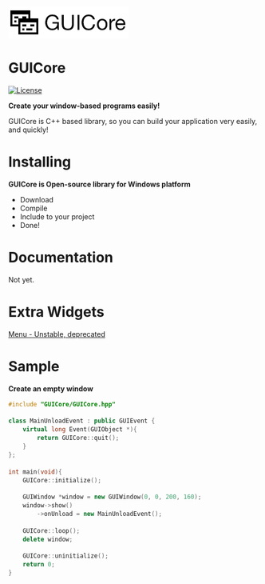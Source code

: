 ![GUICore.png](https://github.com/WolfgangKurz/GUICore/raw/master/GUICore.png)
# GUICore #

[![License](https://img.shields.io/github/license/WolfgangKurz/GUICore.svg?style=flat-square)](https://github.com/WolfgangKurz/GUICore/blob/master/LICENSE)

**Create your window-based programs easily!**

GUICore is C++ based library, so you can build your application very easily, and quickly!


# Installing #
**GUICore is Open-source library for Windows platform**

* Download
* Compile
* Include to your project
* Done!

# Documentation #
Not yet.


# Extra Widgets #
[Menu - Unstable, deprecated](https://github.com/WolfgangKurz/GUICore/raw/master/Deprecated/Extra%20-%20Menu%2C%20deprecated.zip)


# Sample #
**Create an empty window**
```c++
#include "GUICore/GUICore.hpp"

class MainUnloadEvent : public GUIEvent {
	virtual long Event(GUIObject *){
		return GUICore::quit();
	}
};

int main(void){
	GUICore::initialize();

	GUIWindow *window = new GUIWindow(0, 0, 200, 160);
	window->show()
		->onUnload = new MainUnloadEvent();

	GUICore::loop();
	delete window;

	GUICore::uninitialize();
	return 0;
}
```
